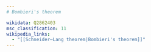 ```yaml
---
# Bombieri's theorem

wikidata: Q2862403
msc_classification: 11
wikipedia_links:
  - "[[Schneider–Lang theorem|Bombieri's theorem]]"
---
```

